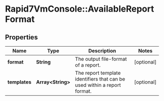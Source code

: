 # Rapid7VmConsole::AvailableReportFormat

## Properties
Name | Type | Description | Notes
------------ | ------------- | ------------- | -------------
**format** | **String** | The output file-format of a report. | [optional] 
**templates** | **Array&lt;String&gt;** | The report template identifiers that can be used within a report format. | [optional] 


